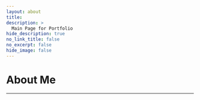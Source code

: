 ```yaml
---
layout: about
title: 
description: >
  Main Page for Portfolio
hide_description: true
no_link_title: false 
no_excerpt: false 
hide_image: false
---
```


# About Me

<!--author-->

--- 